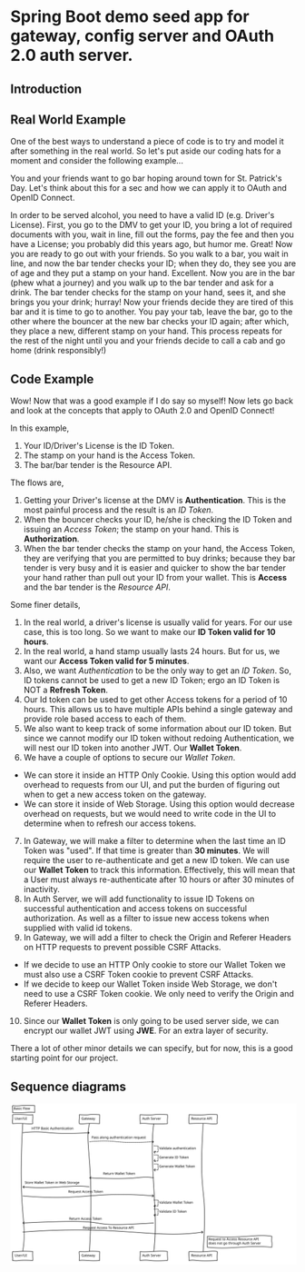 # Spring Boot demo seed app for gateway, config server and OAuth 2.0 auth server.

## Introduction

## Real World Example

One of the best ways to understand a piece of code is to try and model it after something in the real world.  So let's put aside our coding hats for a moment and consider the following example...

You and your friends want to go bar hoping around town for St. Patrick's Day.  Let's think about this for a sec and how we can apply it to OAuth and OpenID Connect.

In order to be served alcohol, you need to have a valid ID (e.g. Driver's License).  First, you go to the DMV to get your ID, you bring a lot of required documents with you, wait in line, fill out the forms, pay the fee and then you have a License; you probably did this years ago, but humor me.  Great!  Now you are ready to go out with your friends.  So you walk to a bar, you wait in line, and now the bar tender checks your ID; when they do, they see you are of age and they put a stamp on your hand.  Excellent.  Now you are in the bar (phew what a journey) and you walk up to the bar tender and ask for a drink.  The bar tender checks for the stamp on your hand, sees it, and she brings you your drink; hurray!  Now your friends decide they are tired of this bar and it is time to go to another.  You pay your tab, leave the bar, go to the other where the bouncer at the new bar checks your ID again; after which, they place a new, different stamp on your hand.  This process repeats for the rest of the night until you and your friends decide to call a cab and go home (drink responsibly!)

## Code Example
Wow!  Now that was a good example if I do say so myself!  Now lets go back and look at the concepts that apply to OAuth 2.0 and OpenID Connect!

In this example,
1. Your ID/Driver's License is the ID Token.
2. The stamp on your hand is the Access Token.
3. The bar/bar tender is the Resource API.


The flows are,
1. Getting your Driver's license at the DMV is **Authentication**.  This is the most painful process and the result is an *ID Token*.
2. When the bouncer checks your ID, he/she is checking the ID Token and issuing an *Access Token*; the stamp on your hand.  This is **Authorization**.
3. When the bar tender checks the stamp on your hand, the Access Token, they are verifying that you are permitted to buy drinks; because they bar tender is very busy and it is easier and quicker to show the bar tender your hand rather than pull out your ID from your wallet.  This is **Access** and the bar tender is the *Resource API*.

Some finer details,
1. In the real world, a driver's license is usually valid for years.  For our use case, this is too long.  So we want to make our **ID Token valid for 10 hours**.  
2. In the real world, a hand stamp usually lasts 24 hours.  But for us, we want our **Access Token valid for 5 minutes**.
3. Also, we want *Authentication* to be the only way to get an *ID Token*.  So, ID tokens cannot be used to get a new ID Token; ergo an ID Token is NOT a **Refresh Token**.
4. Our Id token can be used to get other Access tokens for a period of 10 hours.  This allows us to have multiple APIs behind a single gateway and provide role based access to each of them.
5. We also want to keep track of some information about our ID token.  But since we cannot modify our ID token without redoing Authentication, we will nest our ID token into another JWT.  Our **Wallet Token**.
6. We have a couple of options to secure our *Wallet Token*.
  * We can store it inside an HTTP Only Cookie.  Using this option would add overhead to requests from our UI, and put the burden of figuring out when to get a new access token on the gateway.  
  * We can store it inside of Web Storage.  Using this option would decrease overhead on requests, but we would need to write code in the UI to determine when to refresh our access tokens.
7. In Gateway, we will make a filter to determine when the last time an ID Token was "used".  If that time is greater than **30 minutes**.  We will require the user to re-authenticate and get a new ID token.  We can use our **Wallet Token** to track this information.  Effectively, this will mean that a User must always re-authenticate after 10 hours or after 30 minutes of inactivity.
8. In Auth Server, we will add functionality to issue ID Tokens on successful authentication and access tokens on successful authorization.  As well as a filter to issue new access tokens when supplied with valid id tokens.
9. In Gateway, we will add a filter to check the Origin and Referer Headers on HTTP requests to prevent possible CSRF Attacks.
  * If we decide to use an HTTP Only cookie to store our Wallet Token we must also use a CSRF Token cookie to prevent CSRF Attacks.
  * If we decide to keep our Wallet Token inside Web Storage, we don't need to use a CSRF Token cookie.  We only need to verify the Origin and Referer Headers.
10. Since our **Wallet Token** is only going to be used server side, we can encrypt our wallet JWT using **JWE**.  For an extra layer of security.

There a lot of other minor details we can specify, but for now, this is a good starting point for our project.
## Sequence diagrams

![Basic Flow Diagram](./diagrams/BasicFlow.svg)
